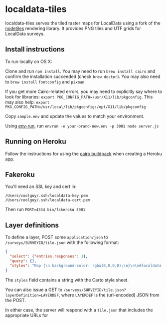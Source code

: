 localdata-tiles
================

localdata-tiles serves the tiled raster maps for LocalData using a fork of the [nodetiles](http://github.com/codeforamerica/nodetiles-core) rendering library. It provides PNG tiles and UTF grids for LocalData surveys.

Install instructions
--------------------

To run locally on OS X:

Clone and run `npm install`. You may need to run `brew install cairo` and confirm
the installation succeeded (check `brew doctor`). You may also need to `brew install` `fontconfig` and `pixman`.

If you get more Cairo-related errors, you may need to explicitly say where to look for libraries: `export PKG_CONFIG_PATH=/usr/X11/lib/pkgconfig`.
This may also help: `export PKG_CONFIG_PATH=/usr/local/lib/pkgconfig:/opt/X11/lib/pkgconfig`

Copy `sample.env` and update the values to match your environment.

Using [env-run](https://npmjs.org/package/envrun), run `envrun -e your-brand-new.env -p 3001 node server.js`


Running on Heroku
-----------------
Follow the instructions for using the [cairo buildpack](https://github.com/mojodna/heroku-buildpack-cairo)
when creating a Heroku app.

Fakeroku
--------

You'll need an SSL key and cert in:

```
/Users/coolguy/.ssh/localdata-key.pem
/Users/coolguy/.ssh/localdata-cert.pem
```

Then run `PORT=4334 bin/fakeroku 3001`

Layer definitions
-----------------

To define a layer, POST some `application/json` to `/surveys/SURVEYID/tile.json` with the following format:

```json
{
  "select": {"entries.responses": 1},
  "query": {},
  "styles": "Map {\n background-color: rgba(0,0,0,0);\n}\n\n#localdata {\n  [zoom >= 14] {\n    line-color:#fff;\n    line-width:0.5;\n    line-opacity:0.5;\n  }\n\n  polygon-opacity:0.85;\n  polygon-fill: #801020;\n\n  [\"responses.What-is-the-built-character\" = \"Medium\"] {\n    polygon-fill: #102080;\n  }\n  [\"responses.Is-there-anything-else-you-would-like-to-say-about-housing-in-San-Francisco.length\" > 0] {\n    polygon-fill: #102080;\n  }\n}"
}
```

The `styles` field contains a string with the Carto style sheet.

You can also issue a GET to `/surveys/SURVEYID/tile.json?layerDefinition=LAYERDEF`, where `LAYERDEF` is the (url-encoded) JSON from the POST.

In either case, the server will respond with a `tile.json` that includes the appropriate URLs for
